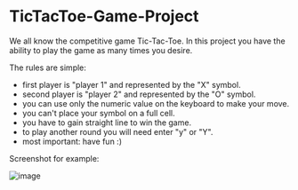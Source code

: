 # TicTacToe-Game-Project
We all know the competitive game Tic-Tac-Toe.
In this project you have the ability to play the game as many times you desire.

The rules are simple:
- first player is "player 1" and represented by the "X" symbol.
- second player is "player 2" and represented by the "O" symbol.
- you can use only the numeric value on the keyboard to make your move.
- you can't place your symbol on a full cell.
- you have to gain straight line to win the game.
- to play another round you will need enter "y" or "Y".
- most important: have fun :)

Screenshot for example:

![image](https://user-images.githubusercontent.com/96150039/170486830-5b706a8e-1bd5-4050-9dc0-626b3a0ed5ce.png)
